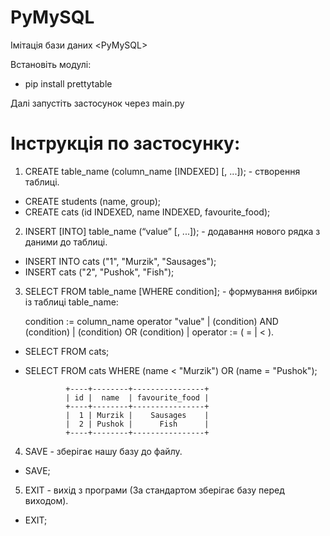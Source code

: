 # PyMySQL
Імітація бази даних &lt;PyMySQL>

Встановіть модулі:
- pip install prettytable

Далі запустіть застосунок через main.py

# Інструкція по застосунку:

1. CREATE table_name (column_name [INDEXED] [, ...]); - створення таблиці.
 - CREATE students (name, group);
 - CREATE cats (id INDEXED, name INDEXED, favourite_food);

2. INSERT [INTO] table_name (“value” [, ...]); - додавання нового рядка з даними до таблиці.
 - INSERT INTO cats ("1", "Murzik", "Sausages");
 - INSERT cats ("2", "Pushok", "Fish");

3. SELECT FROM table_name [WHERE condition]; - формування вибірки із таблиці table_name:

    condition := column_name operator "value"
    | (condition) AND (condition)
    | (condition) OR (condition)
    | operator  := ( = | < ).

 - SELECT FROM cats;
 - SELECT FROM cats WHERE (name < "Murzik") OR (name = "Pushok");

                +----+--------+----------------+
                | id |  name  | favourite_food |
                +----+--------+----------------+
                |  1 | Murzik |    Sausages    |
                |  2 | Pushok |      Fish      |
                +----+--------+----------------+

4. SAVE - зберігає нашу базу до файлу.
 - SAVE;

5. EXIT - вихід з програми (За стандартом зберігає базу перед виходом).
 - EXIT;
